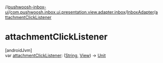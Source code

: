//[pushwoosh-inbox-ui](../../../index.md)/[com.pushwoosh.inbox.ui.presentation.view.adapter.inbox](../index.md)/[InboxAdapter](index.md)/[attachmentClickListener](attachment-click-listener.md)

# attachmentClickListener

[androidJvm]\
var [attachmentClickListener](attachment-click-listener.md): ([String](https://kotlinlang.org/api/latest/jvm/stdlib/kotlin-stdlib/kotlin/-string/index.html), [View](https://developer.android.com/reference/kotlin/android/view/View.html)) -&gt; [Unit](https://kotlinlang.org/api/latest/jvm/stdlib/kotlin-stdlib/kotlin/-unit/index.html)
